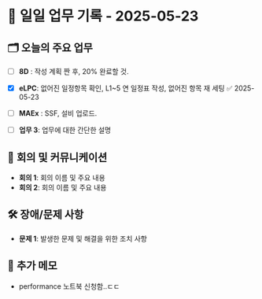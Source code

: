 # 📅 일일 업무 기록 - 2025-05-23

## 🗂 오늘의 주요 업무
- [ ] **8D** : 작성 계획 짠 후, 20% 완료할 것.
- [x] **eLPC**: 없어진 일정항목 확인, L1~5 연 일정표 작성, 없어진 항목 재 세팅 ✅ 2025-05-23
- [ ] **MAEx** : SSF, 설비 업로드.


- [ ] **업무 3**: 업무에 대한 간단한 설명


## 🔄 회의 및 커뮤니케이션
- **회의 1**: 회의 이름 및 주요 내용
- **회의 2**: 회의 이름 및 주요 내용

## 🛠 장애/문제 사항
- **문제 1**: 발생한 문제 및 해결을 위한 조치 사항


## 📝 추가 메모
- performance 노트북 신청함..ㄷㄷ
